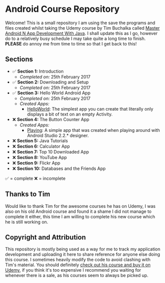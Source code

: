 # Android Course Repository

Welcome! This is a small repository I am using the save the programs and files created whilst taking the Udemy course by Tim Buchalka called [Master Android N App Development With Java](https://www.udemy.com/master-android-7-nougat-java-app-development-step-by-step/learn/v4/overview). I shall update this as I go, however do to a relatively busy schedule I may take quite a long time to finish. **PLEASE** do annoy me from time to time so that I get back to this!

## Sections

* :white_check_mark: **Section 1:** Introduction
  * _Completed on:_ 25th February 2017
* :white_check_mark: **Section 2:** Downloading and Setup
  * _Completed on:_ 25th February 2017
* :white_check_mark: **Section 3:** Hello World Android App
  * _Completed on:_ 25th February 2017
  * _Created Apps:_
    * [HelloWorld](HelloWorld): The simplest app you can create that literally only displays a bit of text on an empty Activity.
* :x: **Section 4:** The Button Counter App
  * _Created Apps:_
    * [Playing](Playing): A simple app that was created when playing around with Android Studio 2.2.* designer.
* :x: **Section 5:** Java Tutorials
* :x: **Section 6:** Calculator App
* :x: **Section 7:** Top 10 Downloaded App
* :x: **Section 8:** YouTube App
* :x: **Section 9:** Flickr App
* :x: **Section 10:** Databases and the Friends App

:white_check_mark: = complete
:x: = incomplete

## Thanks to Tim

Would like to thank Tim for the awesome courses he has on Udemy, I was also on his old Android course and found it a shame I did not manage to complete it either, this time I am willing to complete his new course which he is still working on.

## Copyright and Attribution

This repository is mostly being used as a way for me to track my application development and uploading it here to share reference for anyone else doing this course. I sometimes heavily modify the code to avoid clashing with Tim's material. You should definitely [check out his course and buy it on Udemy](https://www.udemy.com/master-android-7-nougat-java-app-development-step-by-step/learn/v4/overview), if you think it's too expensive I recommend you waiting for whenever there is a sale, as his courses seem to always be picked up.